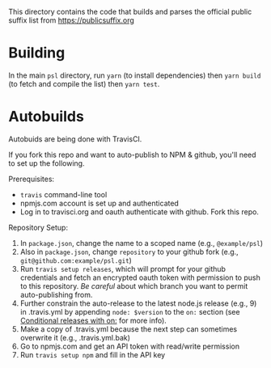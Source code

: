 This directory contains the code that builds and parses the official public suffix list from https://publicsuffix.org

# Building

In the main `psl` directory, run `yarn` (to install dependencies) then `yarn build` (to fetch and compile the list) then `yarn test`.

# Autobuilds

Autobuids are being done with TravisCI.

If you fork this repo and want to auto-publish to NPM & github, you'll need to set up the following.

Prerequisites:

* `travis` command-line tool
* npmjs.com account is set up and authenticated
* Log in to travisci.org and oauth authenticate with github. Fork this repo.

Repository Setup:

1. In `package.json`, change the name to a scoped name (e.g., `@example/psl`)
2. Also in `package.json`, change `repository` to your github fork (e.g., `git@github.com:example/psl.git`)
3. Run `travis setup releases`, which will prompt for your github credentials and fetch an encrypted oauth token with permission to push to this repository. *Be careful* about which branch you want to permit auto-publishing from.
4. Further constrain the auto-release to the latest node.js release (e.g., 9) in .travis.yml by appending `node: $version` to the `on:` section (see [Conditional releases with on:](https://docs.travis-ci.com/user/deployment#Conditional-Releases-with-on%3A) for more info).
5. Make a copy of .travis.yml because the next step can sometimes overwrite it (e.g., .travis.yml.bak)
6. Go to npmjs.com and get an API token with read/write permission
7. Run `travis setup npm` and fill in the API key


